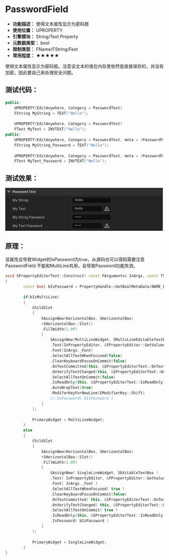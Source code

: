 ﻿# PasswordField

- **功能描述：** 使得文本属性显示为密码框
- **使用位置：** UPROPERTY
- **引擎模块：** String/Text Property
- **元数据类型：** bool
- **限制类型：** FName/FString/Fext
- **常用程度：** ★★★★★

使得文本属性显示为密码框。注意该文本的值在内存里依然是直接保存的，并没有加密，因此要自己来处理安全问题。

## 测试代码：

```cpp
public:
	UPROPERTY(EditAnywhere, Category = PasswordTest)
	FString MyString = TEXT("Hello");

	UPROPERTY(EditAnywhere, Category = PasswordTest)
	FText MyText = INVTEXT("Hello");
public:
	UPROPERTY(EditAnywhere, Category = PasswordTest, meta = (PasswordField = true))
	FString MyString_Password = TEXT("Hello");

	UPROPERTY(EditAnywhere, Category = PasswordTest, meta = (PasswordField = true))
	FText MyText_Password = INVTEXT("Hello");
```

## 测试效果：

![Untitled](Meta_String_PasswordField_Untitled.png)

## 原理：

该属性会导致Widget的IsPassword为true，从源码也可以得知需要注意PasswordField 不能和MultiLine共用，会导致Password功能失效。

```cpp
void SPropertyEditorText::Construct( const FArguments& InArgs, const TSharedRef< class FPropertyEditor >& InPropertyEditor )
{
		const bool bIsPassword = PropertyHandle->GetBoolMetaData(NAME_PasswordField);

		if(bIsMultiLine)
		{
			ChildSlot
			[
				SAssignNew(HorizontalBox, SHorizontalBox)
				+SHorizontalBox::Slot()
				.FillWidth(1.0f)
				[
					SAssignNew(MultiLineWidget, SMultiLineEditableTextBox)
					.Text(InPropertyEditor, &FPropertyEditor::GetValueAsText)
					.Font(InArgs._Font)
					.SelectAllTextWhenFocused(false)
					.ClearKeyboardFocusOnCommit(false)
					.OnTextCommitted(this, &SPropertyEditorText::OnTextCommitted)
					.OnVerifyTextChanged(this, &SPropertyEditorText::OnVerifyTextChanged)
					.SelectAllTextOnCommit(false)
					.IsReadOnly(this, &SPropertyEditorText::IsReadOnly)
					.AutoWrapText(true)
					.ModiferKeyForNewLine(EModifierKey::Shift)
					//.IsPassword( bIsPassword )
				]
			];

			PrimaryWidget = MultiLineWidget;
		}
		else
		{
			ChildSlot
			[
				SAssignNew(HorizontalBox, SHorizontalBox)
				+SHorizontalBox::Slot()
				.FillWidth(1.0f)
				[
					SAssignNew( SingleLineWidget, SEditableTextBox )
					.Text( InPropertyEditor, &FPropertyEditor::GetValueAsText )
					.Font( InArgs._Font )
					.SelectAllTextWhenFocused( true )
					.ClearKeyboardFocusOnCommit(false)
					.OnTextCommitted( this, &SPropertyEditorText::OnTextCommitted )
					.OnVerifyTextChanged( this, &SPropertyEditorText::OnVerifyTextChanged )
					.SelectAllTextOnCommit( true )
					.IsReadOnly(this, &SPropertyEditorText::IsReadOnly)
					.IsPassword( bIsPassword )
				]
			];

			PrimaryWidget = SingleLineWidget;
		}
}
```